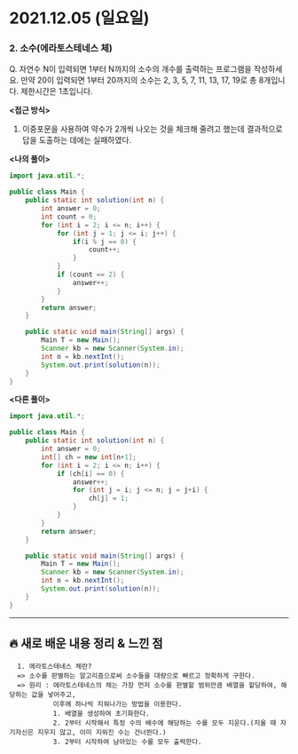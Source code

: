 # 2021.12.05 (일요일)
### **2. 소수(에라토스테네스 체)**

Q. 자연수 N이 입력되면 1부터 N까지의 소수의 개수를 출력하는 프로그램을 작성하세요.
   만약 20이 입력되면 1부터 20까지의 소수는 2, 3, 5, 7, 11, 13, 17, 19로 총 8개입니다.
   제한시간은 1초입니다.

**<접근 방식>**
   1. 이중포문을 사용하여 약수가 2개씩 나오는 것을 체크해 줄려고 했는데 결과적으로 답을 도출하는 데에는
      실패하였다.

**<나의 풀이>**
```java
import java.util.*;

public class Main {
    public static int solution(int n) {
        int answer = 0;
        int count = 0;
        for (int i = 2; i <= n; i++) {
            for (int j = 1; j <= i; j++) {
                if(i % j == 0) {
                    count++;
                }
            }
            if (count == 2) {
                answer++;
            }
        }
        return answer;
    }

    public static void main(String[] args) {
        Main T = new Main();
        Scanner kb = new Scanner(System.in);
        int n = kb.nextInt();
        System.out.print(solution(n));
    }
}
```
**<다른 풀이>**
```java
import java.util.*;

public class Main {
    public static int solution(int n) {
        int answer = 0;
        int[] ch = new int[n+1];
        for (int i = 2; i <= n; i++) {
            if (ch[i] == 0) {
                answer++;
                for (int j = i; j <= n; j = j+i) {
                    ch[j] = 1;
                }
            }
        }
        return answer;
    }

    public static void main(String[] args) {
        Main T = new Main();
        Scanner kb = new Scanner(System.in);
        int n = kb.nextInt();
        System.out.print(solution(n));
    }
}

```
---
##  **🔥 새로 배운 내용 정리 & 느낀 점**

      1. 에라토스테네스 체란? 
      => 소수를 판별하는 알고리즘으로써 소수들을 대량으로 빠르고 정확하게 구한다.
      => 원리 : 에라토스테네스의 체는 가장 먼저 소수를 판별할 범위만큼 배열을 할당하여, 해당하는 값을 넣어주고,
               이후에 하나씩 지워나가는 방법을 이용한다.
               1. 배열을 생성하여 초기화한다.
               2. 2부터 시작해서 특정 수의 배수에 해당하는 수를 모두 지운다.(지울 때 자기자신은 지우지 않고, 이미 지워진 수는 건너뛴다.)
               3. 2부터 시작하여 남아있는 수를 모두 출력한다.  

